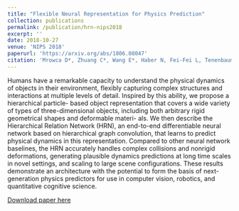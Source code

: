```yaml
---
title: "Flexible Neural Representation for Physics Prediction"
collection: publications
permalink: /publication/hrn-nips2018
excerpt: ''
date: 2018-10-27
venue: 'NIPS 2018'
paperurl: 'https://arxiv.org/abs/1806.08047'
citation: 'Mrowca D*, Zhuang C*, Wang E*, Haber N, Fei-Fei L, Tenenbaum JB, & Yamins D (2018). Flexible Neural Representation for Physics Prediction. In Advances in Neural Information Processing Systems (NIPS) 31 (in press)'
---
```

Humans have a remarkable capacity to understand the physical dynamics of objects
in their environment, flexibly capturing complex structures and interactions at
multiple levels of detail. Inspired by this ability, we propose a hierarchical particle-
based object representation that covers a wide variety of types of three-dimensional
objects, including both arbitrary rigid geometrical shapes and deformable materi-
als.  We then describe the Hierarchical Relation Network (HRN), an end-to-end
differentiable neural network based on hierarchical graph convolution, that learns
to predict physical dynamics in this representation.  Compared to other neural
network baselines, the HRN accurately handles complex collisions and nonrigid
deformations, generating plausible dynamics predictions at long time scales in
novel settings, and scaling to large scene configurations. These results demonstrate
an architecture with the potential to form the basis of next-generation physics
predictors for use in computer vision, robotics, and quantitative cognitive science.

[Download paper here](https://arxiv.org/pdf/1806.08047.pdf)
